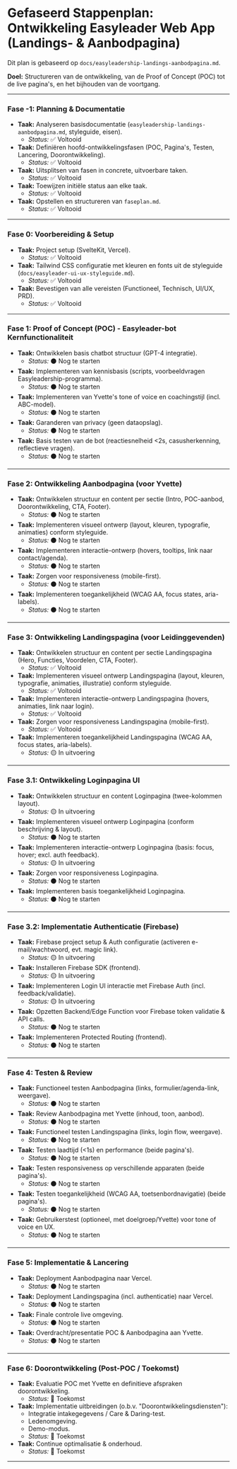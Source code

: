 # Gefaseerd Stappenplan: Ontwikkeling Easyleader Web App (Landings- & Aanbodpagina)

Dit plan is gebaseerd op `docs/easyleadership-landings-aanbodpagina.md`.

**Doel:** Structureren van de ontwikkeling, van de Proof of Concept (POC) tot de live pagina's, en het bijhouden van de voortgang.

---

### Fase -1: Planning & Documentatie

*   **Taak:** Analyseren basisdocumentatie (`easyleadership-landings-aanbodpagina.md`, styleguide, eisen).
    *   *Status:* ✅ Voltooid
*   **Taak:** Definiëren hoofd-ontwikkelingsfasen (POC, Pagina's, Testen, Lancering, Doorontwikkeling).
    *   *Status:* ✅ Voltooid
*   **Taak:** Uitsplitsen van fasen in concrete, uitvoerbare taken.
    *   *Status:* ✅ Voltooid
*   **Taak:** Toewijzen initiële status aan elke taak.
    *   *Status:* ✅ Voltooid
*   **Taak:** Opstellen en structureren van `faseplan.md`.
    *   *Status:* ✅ Voltooid

---

### Fase 0: Voorbereiding & Setup

*   **Taak:** Project setup (SvelteKit, Vercel).
    *   *Status:* ✅ Voltooid
*   **Taak:** Tailwind CSS configuratie met kleuren en fonts uit de styleguide (`docs/easyleader-ui-ux-styleguide.md`).
    *   *Status:* ✅ Voltooid
*   **Taak:** Bevestigen van alle vereisten (Functioneel, Technisch, UI/UX, PRD).
    *   *Status:* ✅ Voltooid

---

### Fase 1: Proof of Concept (POC) - Easyleader-bot Kernfunctionaliteit

*   **Taak:** Ontwikkelen basis chatbot structuur (GPT-4 integratie).
    *   *Status:* ⚫️ Nog te starten
*   **Taak:** Implementeren van kennisbasis (scripts, voorbeeldvragen Easyleadership-programma).
    *   *Status:* ⚫️ Nog te starten
*   **Taak:** Implementeren van Yvette's tone of voice en coachingstijl (incl. ABC-model).
    *   *Status:* ⚫️ Nog te starten
*   **Taak:** Garanderen van privacy (geen dataopslag).
    *   *Status:* ⚫️ Nog te starten
*   **Taak:** Basis testen van de bot (reactiesnelheid <2s, casusherkenning, reflectieve vragen).
    *   *Status:* ⚫️ Nog te starten

---

### Fase 2: Ontwikkeling Aanbodpagina (voor Yvette)

*   **Taak:** Ontwikkelen structuur en content per sectie (Intro, POC-aanbod, Doorontwikkeling, CTA, Footer).
    *   *Status:* ⚫️ Nog te starten
*   **Taak:** Implementeren visueel ontwerp (layout, kleuren, typografie, animaties) conform styleguide.
    *   *Status:* ⚫️ Nog te starten
*   **Taak:** Implementeren interactie-ontwerp (hovers, tooltips, link naar contact/agenda).
    *   *Status:* ⚫️ Nog te starten
*   **Taak:** Zorgen voor responsiveness (mobile-first).
    *   *Status:* ⚫️ Nog te starten
*   **Taak:** Implementeren toegankelijkheid (WCAG AA, focus states, aria-labels).
    *   *Status:* ⚫️ Nog te starten

---

### Fase 3: Ontwikkeling Landingspagina (voor Leidinggevenden)

*   **Taak:** Ontwikkelen structuur en content per sectie Landingspagina (Hero, Functies, Voordelen, CTA, Footer).
    *   *Status:* ✅ Voltooid
*   **Taak:** Implementeren visueel ontwerp Landingspagina (layout, kleuren, typografie, animaties, illustratie) conform styleguide.
    *   *Status:* ✅ Voltooid
*   **Taak:** Implementeren interactie-ontwerp Landingspagina (hovers, animaties, link naar login).
    *   *Status:* ✅ Voltooid
*   **Taak:** Zorgen voor responsiveness Landingspagina (mobile-first).
    *   *Status:* ✅ Voltooid
*   **Taak:** Implementeren toegankelijkheid Landingspagina (WCAG AA, focus states, aria-labels).
    *   *Status:* 🟡 In uitvoering

---

### Fase 3.1: Ontwikkeling Loginpagina UI

*   **Taak:** Ontwikkelen structuur en content Loginpagina (twee-kolommen layout).
    *   *Status:* 🟡 In uitvoering
*   **Taak:** Implementeren visueel ontwerp Loginpagina (conform beschrijving & layout).
    *   *Status:* ⚫️ Nog te starten
*   **Taak:** Implementeren interactie-ontwerp Loginpagina (basis: focus, hover; excl. auth feedback).
    *   *Status:* 🟡 In uitvoering
*   **Taak:** Zorgen voor responsiveness Loginpagina.
    *   *Status:* ⚫️ Nog te starten
*   **Taak:** Implementeren basis toegankelijkheid Loginpagina.
    *   *Status:* ⚫️ Nog te starten

---

### Fase 3.2: Implementatie Authenticatie (Firebase)

*   **Taak:** Firebase project setup & Auth configuratie (activeren e-mail/wachtwoord, evt. magic link).
    *   *Status:* 🟡 In uitvoering
*   **Taak:** Installeren Firebase SDK (frontend).
    *   *Status:* 🟡 In uitvoering
*   **Taak:** Implementeren Login UI interactie met Firebase Auth (incl. feedback/validatie).
    *   *Status:* 🟡 In uitvoering
*   **Taak:** Opzetten Backend/Edge Function voor Firebase token validatie & API calls.
    *   *Status:* ⚫️ Nog te starten
*   **Taak:** Implementeren Protected Routing (frontend).
    *   *Status:* ⚫️ Nog te starten

---

### Fase 4: Testen & Review

*   **Taak:** Functioneel testen Aanbodpagina (links, formulier/agenda-link, weergave).
    *   *Status:* ⚫️ Nog te starten
*   **Taak:** Review Aanbodpagina met Yvette (inhoud, toon, aanbod).
    *   *Status:* ⚫️ Nog te starten
*   **Taak:** Functioneel testen Landingspagina (links, login flow, weergave).
    *   *Status:* ⚫️ Nog te starten
*   **Taak:** Testen laadtijd (<1s) en performance (beide pagina's).
    *   *Status:* ⚫️ Nog te starten
*   **Taak:** Testen responsiveness op verschillende apparaten (beide pagina's).
    *   *Status:* ⚫️ Nog te starten
*   **Taak:** Testen toegankelijkheid (WCAG AA, toetsenbordnavigatie) (beide pagina's).
    *   *Status:* ⚫️ Nog te starten
*   **Taak:** Gebruikerstest (optioneel, met doelgroep/Yvette) voor tone of voice en UX.
    *   *Status:* ⚫️ Nog te starten

---

### Fase 5: Implementatie & Lancering

*   **Taak:** Deployment Aanbodpagina naar Vercel.
    *   *Status:* ⚫️ Nog te starten
*   **Taak:** Deployment Landingspagina (incl. authenticatie) naar Vercel.
    *   *Status:* ⚫️ Nog te starten
*   **Taak:** Finale controle live omgeving.
    *   *Status:* ⚫️ Nog te starten
*   **Taak:** Overdracht/presentatie POC & Aanbodpagina aan Yvette.
    *   *Status:* ⚫️ Nog te starten

---

### Fase 6: Doorontwikkeling (Post-POC / Toekomst)

*   **Taak:** Evaluatie POC met Yvette en definitieve afspraken doorontwikkeling.
    *   *Status:* 🔮 Toekomst
*   **Taak:** Implementatie uitbreidingen (o.b.v. "Doorontwikkelingsdiensten"):
    *   Integratie intakegegevens / Care & Daring-test.
    *   Ledenomgeving.
    *   Demo-modus.
    *   *Status:* 🔮 Toekomst
*   **Taak:** Continue optimalisatie & onderhoud.
    *   *Status:* 🔮 Toekomst

---
